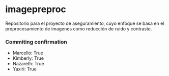 # imagepreproc
Repositorio para el proyecto de aseguramiento, cuyo enfoque se basa en el preprocesamiento de imagenes como reducción de ruido y contraste.

### Commiting confirmation

- Marcello: True
- Kimberly: True
- Nazareth: True
- Yaxiri: True
